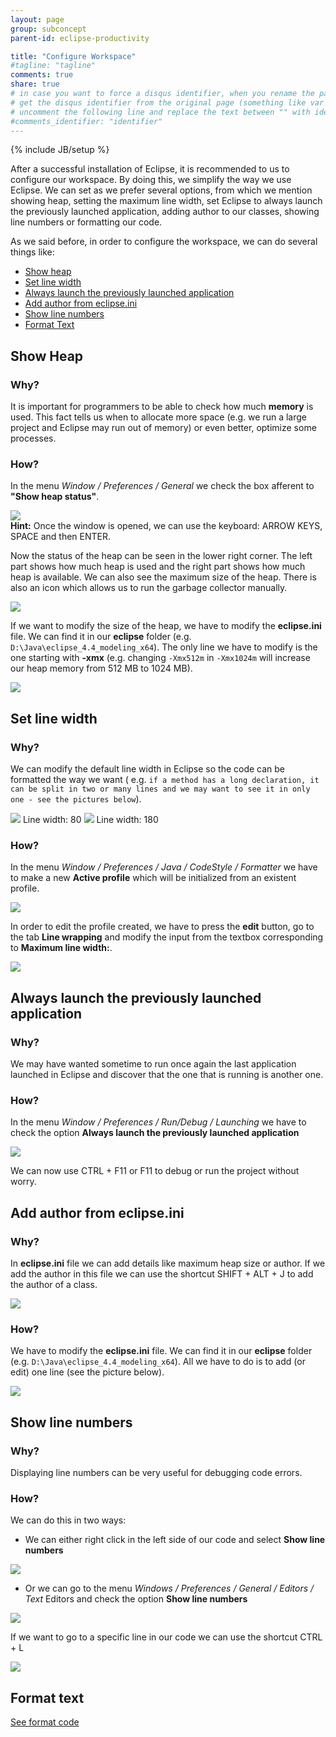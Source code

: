 ```yaml
---
layout: page
group: subconcept
parent-id: eclipse-productivity

title: "Configure Workspace"
#tagline: "tagline"
comments: true
share: true
# in case you want to force a disqus identifier, when you rename the page
# get the disqus identifier from the original page (something like var disqus_identifier = 'ident';),
# uncomment the following line and replace the text between "" with ident
#comments_identifier: "identifier"
---
```

{% include JB/setup %}

After a successful installation of Eclipse, it is recommended to us to configure our workspace. By doing this, we simplify the way we use Eclipse. We can set as we prefer several options, from which we mention <span class="label label-success">showing heap</span>, <span class="label label-success">setting the maximum line width</span>, <span class="label label-success">set Eclipse to always launch the previously launched application</span>, <span class="label label-success">adding author to our classes</span>, <span class="label label-success">showing line numbers</span> or <span class="label label-success">formatting our code</span>.   

<!-- more -->


As we said before, in order to configure the workspace, we can do several things like:
<ul> 
<li> <a href="#showHeap">Show heap</a> </li>
<li> <a href="#setLineWidth">Set line width</a> </li>
<li> <a href="#always">Always launch the previously launched application</a> </li>
<li> <a href="#addAuthor"> Add author from eclipse.ini</a> </li>
<li> <a href="#showLineNumbers"> Show line numbers</a>  </li>
<li> <a href="#formatText"> Format Text</a>  </li>
</ul>

<a name="showHeap"/>

## Show Heap 

### Why?

It is important for programmers to be able to check how much **memory** is used. This fact tells us when to allocate more space (e.g. we run a large project and Eclipse may run out of memory) or even better, optimize some processes.

### How?

In the menu *Window / Preferences / General* we check the box afferent to **"Show heap status"**.

<img class="img-thumbnail center-block" src="configure-workspace-images/show-heap-status.png"/>

<div class="alert alert-info"><strong>Hint:</strong> Once the window is opened, we can use the keyboard: <span class="label label-success">ARROW KEYS</span>, <span class="label label-success">SPACE</span> and then <span class="label label-success">ENTER</span>.</div>

Now the status of the heap can be seen in the lower right corner. The left part shows how much heap is used and the right part shows how much heap is available. We can also see the maximum size of the heap. There is also an icon which allows us to run the garbage collector manually.

<img class="img-thumbnail center-block" src="configure-workspace-images/heap-status-garbage-collector.PNG"/>

If we want to modify the size of the heap, we have to modify the **eclipse.ini** file. We can find it in our **eclipse** folder (e.g. ``D:\Java\eclipse_4.4_modeling_x64``).
The only line we have to modify is the one starting with **-xmx**  (e.g. changing ``-Xmx512m`` in ``-Xmx1024m`` will increase our heap memory from 512 MB to 1024 MB).

<img class="img-thumbnail center-block" src="configure-workspace-images/ini-file.PNG"/>

<a name="setLineWidth"/>

## Set line width

### Why?

We can modify the default line width in Eclipse so the code can be formatted the way we want ( e.g. ``if a method has a long declaration, it can be split in two or many lines and we may want to see it in only one - see the pictures below``).

<img class="img-thumbnail center-block" src="configure-workspace-images/80.PNG"/> <span class="label label-warning">Line width: 80</span>
<img class="img-thumbnail center-block" src="configure-workspace-images/180.PNG"/> <span class="label label-warning">Line width: 180</span>

### How?

In the menu *Window / Preferences / Java / CodeStyle / Formatter* we have to make a new **Active profile** which will be initialized from an existent profile.

<img class="img-thumbnail center-block" src="configure-workspace-images/line-width.PNG"/>

In order to edit the profile created, we have to press the **edit** button, go to the tab **Line wrapping** and modify the input from the textbox corresponding to **Maximum line width:**.

<img class="img-thumbnail center-block" src="configure-workspace-images/change-line-width.PNG"/>

<a name="always"/>

## Always launch the previously launched application

### Why?

We may have wanted sometime to run once again the last application launched in Eclipse and discover that the one that is running is another one.

### How?

In the menu *Window / Preferences / Run/Debug / Launching* we have to check the option **Always launch the previously launched application**

<img class="img-thumbnail center-block" src="configure-workspace-images/always-launch.PNG"/>

We can now use <span class="label label-success">CTRL + F11</span> or <span class="label label-success">F11</span> to debug or run the project without worry.

<a name="addAuthor"/>

## Add author from eclipse.ini

### Why?

In **eclipse.ini** file we can add details like maximum heap size or author. 
If we add the author in this file we can use the shortcut <span class="label label-success">SHIFT + ALT + J</span> to add the author of a class.

<img class="img-thumbnail center-block" src="configure-workspace-images/author.PNG"/>

### How?

We have to modify the **eclipse.ini** file. We can find it in our **eclipse** folder (e.g. ``D:\Java\eclipse_4.4_modeling_x64``).
All we have to do is to add (or edit) one line (see the picture below).

<img class="img-thumbnail center-block" src="configure-workspace-images/ini-file-author.PNG"/>

<a name="showLineNumbers"/>

## Show line numbers

### Why?

Displaying line numbers can be very useful for debugging code errors.

### How? 

We can do this in two ways: 

* We can either right click in the left side of our code and select **Show line numbers** 

<img class="img-thumbnail center-block" src="configure-workspace-images/show-line-numbers-1.PNG"/>

* Or we can go to the menu *Windows / Preferences / General / Editors / Text* Editors and check the option **Show line numbers**

<img class="img-thumbnail center-block" src="configure-workspace-images/show-line-numbers-2.PNG"/>

If we want to go to a specific line in our code we can use the shortcut <span class="label label-success">CTRL + L</span> 

<img class="img-thumbnail center-block" src="configure-workspace-images/go-to-line.PNG"/>

<a name="formatText"/>

## Format text

[See format code](index.html#FormatCode)
